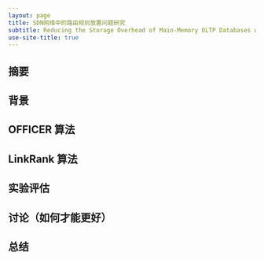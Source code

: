 ```yaml
---
layout: page
title: SDN网络中的路由规则放置问题研究
subtitle: Reducing the Storage Overhead of Main-Memory OLTP Databases with Hybrid Indexes Huanchen
use-site-title: true
---
```


## 摘要

## 背景

## OFFICER 算法

## LinkRank 算法

## 实验评估

## 讨论（如何才能更好）

## 总结




<!-- UY BEGIN -->
<div id="uyan_frame"></div>
<script type="text/javascript" src="http://v2.uyan.cc/code/uyan.js"></script>
<!-- UY END -->
